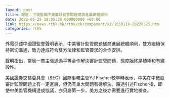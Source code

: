 ```yaml
---
layout: post
title: 報道：中證監稱中美審計監管問題磋商進展總體順利
date: 2022-05-25 18:05:38.000000000 +08:00
link: https://news.rthk.hk/rthk/ch/component/k2/1650119-20220525.htm
categories: rthk
---
```


外電引述中國證監會聲明表示，中美審計監管問題磋商進展總體順利，雙方繼續保持密切溝通，致力達成符合雙方法律和監管要求的合作安排。

聲明指出，當局一貫主張通過平等合作解決審計監管問題，態度始終是積極和有建設性。

美國證券交易委員會（SEC）國際事務主管YJ Fischer較早時表示，中美在中概股審計監管問題上有一定進展，但仍有重大問題有待解決。路透引述Fischer指，即使中美監管機構達成協議，亦只屬第一步，美方之後亦需要進行實地檢查。
